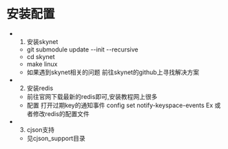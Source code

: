 # 安装配置
- 1. 安装skynet
    - git submodule update --init --recursive
    - cd skynet
    - make linux
    - 如果遇到skynet相关的问题 前往skynet的github上寻找解决方案
- 2. 安装redis
    - 前往官网下载最新的redis即可,安装教程网上很多
    - 配置 打开过期key的通知事件 config set notify-keyspace-events Ex 或者修改redis的配置文件
- 3. cjson支持
    - 见cjson_support目录